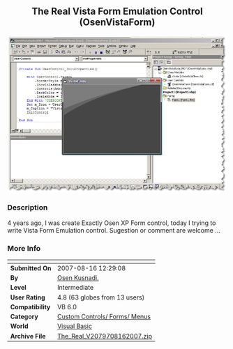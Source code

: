 ﻿<div align="center">

## The Real Vista Form Emulation Control \(OsenVistaForm\)

<img src="PIC2007816193808262.jpg">
</div>

### Description

4 years ago, I was create Exactly Osen XP Form control, today I trying to write Vista Form Emulation control. Sugestion or comment are welcome ...
 
### More Info
 


<span>             |<span>
---                |---
**Submitted On**   |2007-08-16 12:29:08
**By**             |[Osen Kusnadi\.](https://github.com/Planet-Source-Code/PSCIndex/blob/master/ByAuthor/osen-kusnadi.md)
**Level**          |Intermediate
**User Rating**    |4.8 (63 globes from 13 users)
**Compatibility**  |VB 6\.0
**Category**       |[Custom Controls/ Forms/  Menus](https://github.com/Planet-Source-Code/PSCIndex/blob/master/ByCategory/custom-controls-forms-menus__1-4.md)
**World**          |[Visual Basic](https://github.com/Planet-Source-Code/PSCIndex/blob/master/ByWorld/visual-basic.md)
**Archive File**   |[The\_Real\_V2079708162007\.zip](https://github.com/Planet-Source-Code/osen-kusnadi-the-real-vista-form-emulation-control-osenvistaform__1-69162/archive/master.zip)








